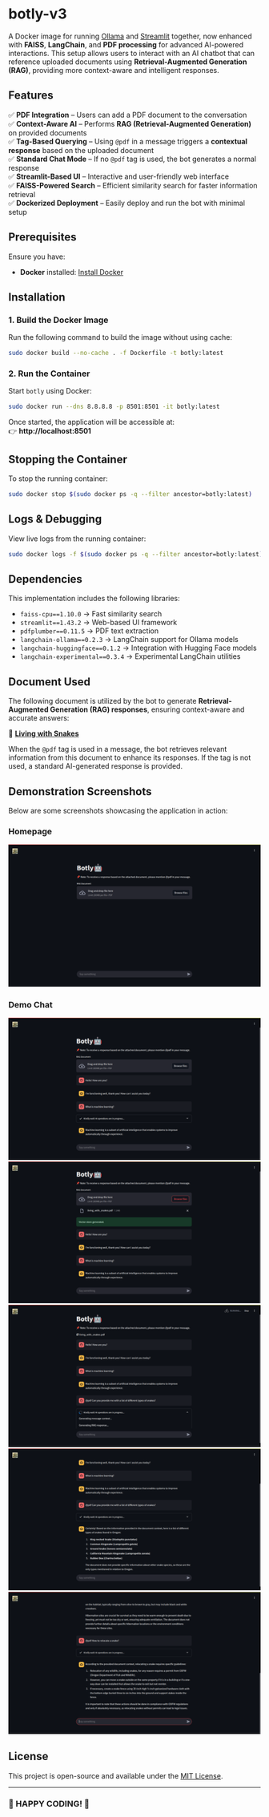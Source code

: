 # **botly-v3**  


A Docker image for running [Ollama](https://ollama.com/) and [Streamlit](https://streamlit.io/) together, now enhanced with **FAISS**, **LangChain**, and **PDF processing** for advanced AI-powered interactions. This setup allows users to interact with an AI chatbot that can reference uploaded documents using **Retrieval-Augmented Generation (RAG)**, providing more context-aware and intelligent responses.



## **Features**  
✅ **PDF Integration** – Users can add a PDF document to the conversation  
✅ **Context-Aware AI** – Performs **RAG (Retrieval-Augmented Generation)** on provided documents  
✅ **Tag-Based Querying** – Using `@pdf` in a message triggers a **contextual response** based on the uploaded document  
✅ **Standard Chat Mode** – If no `@pdf` tag is used, the bot generates a normal response  
✅ **Streamlit-Based UI** – Interactive and user-friendly web interface  
✅ **FAISS-Powered Search** – Efficient similarity search for faster information retrieval  
✅ **Dockerized Deployment** – Easily deploy and run the bot with minimal setup  
   


## **Prerequisites**  
Ensure you have:  
- **Docker** installed: [Install Docker](https://docs.docker.com/get-docker/)  



## **Installation**  


### **1. Build the Docker Image**  
Run the following command to build the image without using cache:  
```sh
sudo docker build --no-cache . -f Dockerfile -t botly:latest
```  


### **2. Run the Container**  
Start `botly` using Docker:  
```sh
sudo docker run --dns 8.8.8.8 -p 8501:8501 -it botly:latest
```  

Once started, the application will be accessible at:  
👉 **http://localhost:8501**  



## **Stopping the Container**  
To stop the running container:  
```sh
sudo docker stop $(sudo docker ps -q --filter ancestor=botly:latest)
```  


## **Logs & Debugging**  
View live logs from the running container:  
```sh
sudo docker logs -f $(sudo docker ps -q --filter ancestor=botly:latest)
```  


## **Dependencies**  
This implementation includes the following libraries:  
- `faiss-cpu==1.10.0` → Fast similarity search  
- `streamlit==1.43.2` → Web-based UI framework  
- `pdfplumber==0.11.5` → PDF text extraction  
- `langchain-ollama==0.2.3` → LangChain support for Ollama models  
- `langchain-huggingface==0.1.2` → Integration with Hugging Face models  
- `langchain-experimental==0.3.4` → Experimental LangChain utilities  



## **Document Used**  

The following document is utilized by the bot to generate **Retrieval-Augmented Generation (RAG) responses**, ensuring context-aware and accurate answers:  

📄 **[Living with Snakes](docs/living_with_snakes.pdf)**  

When the `@pdf` tag is used in a message, the bot retrieves relevant information from this document to enhance its responses. If the tag is not used, a standard AI-generated response is provided.



## **Demonstration Screenshots**  
Below are some screenshots showcasing the application in action:  

### Homepage  
![Homepage](screenshots/homepage.png)  

### Demo Chat  
![Demo Chat](screenshots/demo_chat_1.png)  
![Demo Chat](screenshots/demo_chat_2.png)  
![Demo Chat](screenshots/demo_chat_3.png) 
![Demo Chat](screenshots/demo_chat_4.png) 
![Demo Chat](screenshots/demo_chat_5.png) 



## **License**  
This project is open-source and available under the [MIT License](LICENSE).  

---

### **🚀 HAPPY CODING! 🎉**  





